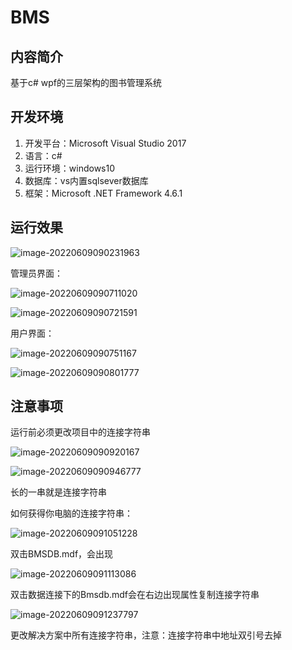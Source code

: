 # BMS

## 内容简介

基于c# wpf的三层架构的图书管理系统

## 开发环境

1. 开发平台：Microsoft Visual Studio 2017
2. 语言：c#
3. 运行环境：windows10
4. 数据库：vs内置sqlsever数据库
5. 框架：Microsoft .NET Framework 4.6.1

## 运行效果

![image-20220609090231963](C:\Users\卓卓\AppData\Roaming\Typora\typora-user-images\image-20220609090231963.png)

管理员界面：

![image-20220609090711020](C:\Users\卓卓\AppData\Roaming\Typora\typora-user-images\image-20220609090711020.png)

![image-20220609090721591](C:\Users\卓卓\AppData\Roaming\Typora\typora-user-images\image-20220609090721591.png)

用户界面：

![image-20220609090751167](C:\Users\卓卓\AppData\Roaming\Typora\typora-user-images\image-20220609090751167.png)

![image-20220609090801777](C:\Users\卓卓\AppData\Roaming\Typora\typora-user-images\image-20220609090801777.png)

## 注意事项

运行前必须更改项目中的连接字符串

![image-20220609090920167](C:\Users\卓卓\AppData\Roaming\Typora\typora-user-images\image-20220609090920167.png)

![image-20220609090946777](C:\Users\卓卓\AppData\Roaming\Typora\typora-user-images\image-20220609090946777.png)

长的一串就是连接字符串

如何获得你电脑的连接字符串：

![image-20220609091051228](C:\Users\卓卓\AppData\Roaming\Typora\typora-user-images\image-20220609091051228.png)

双击BMSDB.mdf，会出现

![image-20220609091113086](C:\Users\卓卓\AppData\Roaming\Typora\typora-user-images\image-20220609091113086.png)

双击数据连接下的Bmsdb.mdf会在右边出现属性复制连接字符串

![image-20220609091237797](C:\Users\卓卓\AppData\Roaming\Typora\typora-user-images\image-20220609091237797.png)

更改解决方案中所有连接字符串，注意：连接字符串中地址双引号去掉